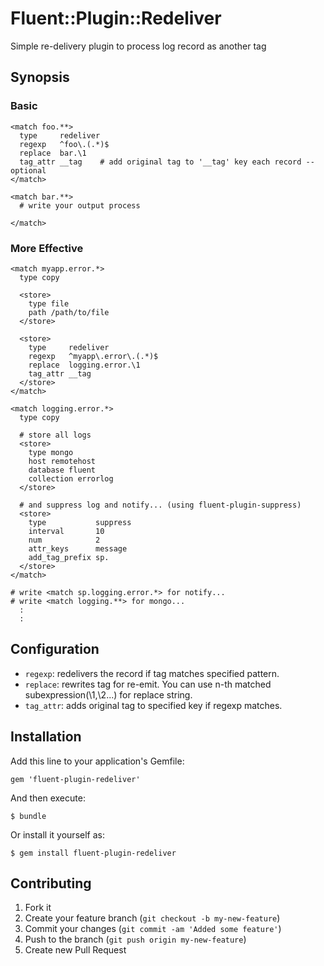 # Fluent::Plugin::Redeliver

Simple re-delivery plugin to process log record as another tag

## Synopsis

### Basic

```
<match foo.**>
  type     redeliver
  regexp   ^foo\.(.*)$
  replace  bar.\1
  tag_attr __tag    # add original tag to '__tag' key each record -- optional
</match>

<match bar.**>
  # write your output process

</match>
```

### More Effective

```
<match myapp.error.*>
  type copy

  <store>
    type file
    path /path/to/file
  </store>

  <store>
    type     redeliver
    regexp   ^myapp\.error\.(.*)$
    replace  logging.error.\1
    tag_attr __tag
  </store>
</match>

<match logging.error.*>
  type copy
  
  # store all logs
  <store>
    type mongo
    host remotehost
    database fluent
    collection errorlog
  </store>

  # and suppress log and notify... (using fluent-plugin-suppress)
  <store>
    type           suppress
    interval       10
    num            2
    attr_keys      message
    add_tag_prefix sp.
  </store>  
</match>

# write <match sp.logging.error.*> for notify...
# write <match logging.**> for mongo...
  :
  :
```


## Configuration

 * `regexp`: redelivers the record if tag matches specified pattern.
 * `replace`: rewrites tag for re-emit. You can use n-th matched subexpression(\1,\2...) for replace string.
 * `tag_attr`: adds original tag to specified key if regexp matches.


## Installation

Add this line to your application's Gemfile:

    gem 'fluent-plugin-redeliver'

And then execute:

    $ bundle

Or install it yourself as:

    $ gem install fluent-plugin-redeliver

## Contributing

1. Fork it
2. Create your feature branch (`git checkout -b my-new-feature`)
3. Commit your changes (`git commit -am 'Added some feature'`)
4. Push to the branch (`git push origin my-new-feature`)
5. Create new Pull Request


